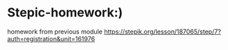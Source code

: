 # Stepic-homework:)
homework from previous module https://stepik.org/lesson/187065/step/7?auth=registration&unit=161976

